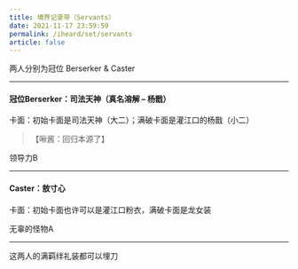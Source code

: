 ```yaml
---
title: 境界记录带（Servants）
date: 2021-11-17 23:59:59
permalink: /iheard/set/servants
article: false
---
```


两人分别为冠位 Berserker & Caster

---

#### 冠位Berserker：司法天神（真名溶解 – 杨戬）

卡面：初始卡面是司法天神（大二）；满破卡面是灌江口的杨戬（小二）

> 【啾酱：回归本源了】

领导力B

---

#### Caster：敖寸心

卡面：初始卡面也许可以是灌江口粉衣，满破卡面是龙女装

无辜的怪物A

---

这两人的满羁绊礼装都可以埋刀
